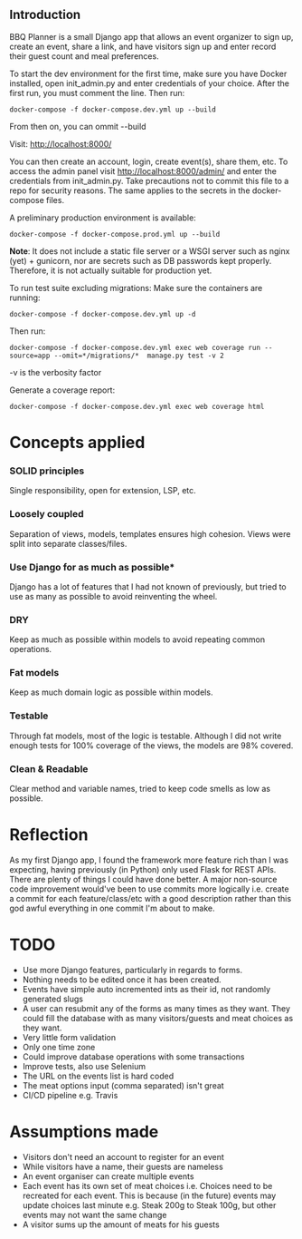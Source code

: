 ## Introduction

BBQ Planner is a small Django app that allows an event organizer to sign up, create an event, share a link, and have visitors sign up and enter record their guest count and meal preferences.

To start the dev environment for the first time, make sure you have Docker installed, open init_admin.py and enter credentials of your choice. After the first run, you must comment the line. Then run:
```
docker-compose -f docker-compose.dev.yml up --build
```
From then on, you can ommit --build

Visit: [http://localhost:8000/](http://localhost:8000/)

You can then create an account, login, create event(s), share them, etc. To access the admin panel visit [http://localhost:8000/admin/](http://localhost:8000/admin/) and enter the credentials from init_admin.py. Take precautions not to commit this file to a repo for security reasons. The same applies to the secrets in the docker-compose files.

A preliminary production environment is available:
```
docker-compose -f docker-compose.prod.yml up --build
```
**Note**: It does not include a static file server or a WSGI server such as nginx (yet) + gunicorn, nor are secrets such as DB passwords kept properly. Therefore, it is not actually suitable for production yet.

To run test suite excluding migrations:
Make sure the containers are running:
```
docker-compose -f docker-compose.dev.yml up -d
```

Then run:
```
docker-compose -f docker-compose.dev.yml exec web coverage run --source=app --omit=*/migrations/*  manage.py test -v 2
```
-v is the verbosity factor

Generate a coverage report:
```
docker-compose -f docker-compose.dev.yml exec web coverage html
```

# Concepts applied

### SOLID principles
Single responsibility, open for extension, LSP, etc.

### Loosely coupled
Separation of views, models, templates ensures high cohesion. Views were split into separate classes/files. 

### Use Django for as much as possible*
Django has a lot of features that I had not known of previously, but tried to use as many as possible to avoid reinventing the wheel.

### DRY
Keep as much as possible within models to avoid repeating common operations.

### Fat models
Keep as much domain logic as possible within models.

### Testable
Through fat models, most of the logic is testable. Although I did not write enough tests for 100% coverage of the views, the models are 98% covered.

### Clean & Readable
Clear method and variable names, tried to keep code smells as low as possible.

# Reflection
As my first Django app, I found the framework more feature rich than I was expecting, having previously (in Python) only used Flask for REST APIs. There are plenty of things I could have done better. A major non-source code improvement would've been to use commits more logically i.e. create a commit for each feature/class/etc with a good description rather than this god awful everything in one commit I'm about to make.

# TODO
* Use more Django features, particularly in regards to forms.
* Nothing needs to be edited once it has been created.
* Events have simple auto incremented ints as their id, not randomly generated slugs
* A user can resubmit any of the forms as many times as they want. They could fill the database with as many visitors/guests and meat choices as they want.
* Very little form validation
* Only one time zone
* Could improve database operations with some transactions
* Improve tests, also use Selenium
* The URL on the events list is hard coded
* The meat options input (comma separated) isn't great
* CI/CD pipeline e.g. Travis

# Assumptions made
* Visitors don't need an account to register for an event
* While visitors have a name, their guests are nameless
* An event organiser can create multiple events
* Each event has its own set of meat choices i.e. Choices need to be recreated for each event. This is because (in the future) events may update choices last minute e.g. Steak 200g to Steak 100g, but other events may not want the same change
* A visitor sums up the amount of meats for his guests